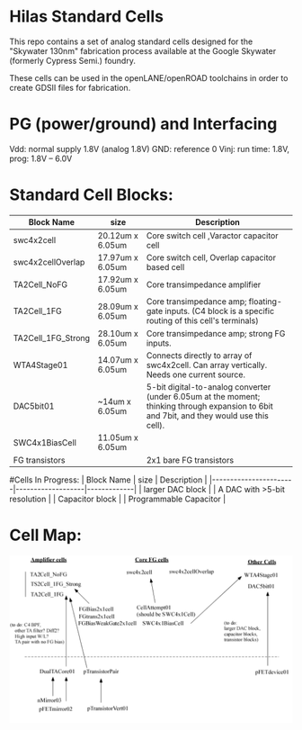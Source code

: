 # Hilas Standard Cells
This repo contains a set of analog standard cells designed for the 
"Skywater 130nm" fabrication process available at the Google Skywater 
(formerly Cypress Semi.) foundry.

These cells can be used in the openLANE/openROAD toolchains in order
to create GDSII files for fabrication.

# PG (power/ground) and Interfacing
Vdd: normal supply 1.8V (analog 1.8V)
GND: reference 0
Vinj:  run time: 1.8V, prog: 1.8V – 6.0V

# Standard Cell Blocks:
| Block Name            | size              | Description |
|-----------------------|-------------------|-------------|
| swc4x2cell            | 20.12um x 6.05um  | Core switch cell ,Varactor capacitor cell |
| swc4x2cellOverlap     | 17.97um x 6.05um  | Core switch cell,  Overlap capacitor based cell |
| TA2Cell_NoFG          | 17.92um x 6.05um  | Core transimpedance amplifier |
| TA2Cell_1FG           | 28.09um x 6.05um  | Core transimpedance amp; floating-gate inputs. (C4 block is a specific routing of this cell's terminals) |
| TA2Cell_1FG_Strong    | 28.10um x 6.05um  | Core transimpedance amp; strong FG inputs. |
| WTA4Stage01           | 14.07um x 6.05um  | Connects directly to array of swc4x2cell.  Can array vertically.  Needs one current source. |
| DAC5bit01             | ~14um   x 6.05um  | 5-bit digital-to-analog converter (under 6.05um at the moment; thinking through expansion to 6bit and 7bit, and they would use this cell). |
| SWC4x1BiasCell        | 11.05um x 6.05um  |
| FG transistors        |                   | 2x1 bare FG transistors

#Cells In Progress:
| Block Name            | size              | Description |
|-----------------------|-------------------|-------------|
| larger DAC block      |                   | A DAC with >5-bit resolution |
| Capacitor block       |                   | Programmable Capacitor |


# Cell Map:

![map](cell-map.png)
